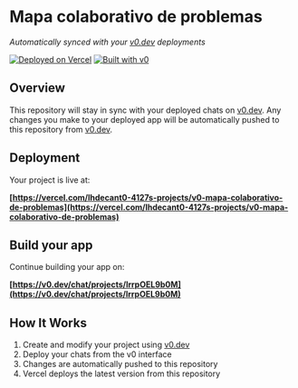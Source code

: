 # Mapa colaborativo de problemas

*Automatically synced with your [v0.dev](https://v0.dev) deployments*

[![Deployed on Vercel](https://img.shields.io/badge/Deployed%20on-Vercel-black?style=for-the-badge&logo=vercel)](https://vercel.com/lhdecant0-4127s-projects/v0-mapa-colaborativo-de-problemas)
[![Built with v0](https://img.shields.io/badge/Built%20with-v0.dev-black?style=for-the-badge)](https://v0.dev/chat/projects/lrrpOEL9b0M)

## Overview

This repository will stay in sync with your deployed chats on [v0.dev](https://v0.dev).
Any changes you make to your deployed app will be automatically pushed to this repository from [v0.dev](https://v0.dev).

## Deployment

Your project is live at:

**[https://vercel.com/lhdecant0-4127s-projects/v0-mapa-colaborativo-de-problemas](https://vercel.com/lhdecant0-4127s-projects/v0-mapa-colaborativo-de-problemas)**

## Build your app

Continue building your app on:

**[https://v0.dev/chat/projects/lrrpOEL9b0M](https://v0.dev/chat/projects/lrrpOEL9b0M)**

## How It Works

1. Create and modify your project using [v0.dev](https://v0.dev)
2. Deploy your chats from the v0 interface
3. Changes are automatically pushed to this repository
4. Vercel deploys the latest version from this repository
